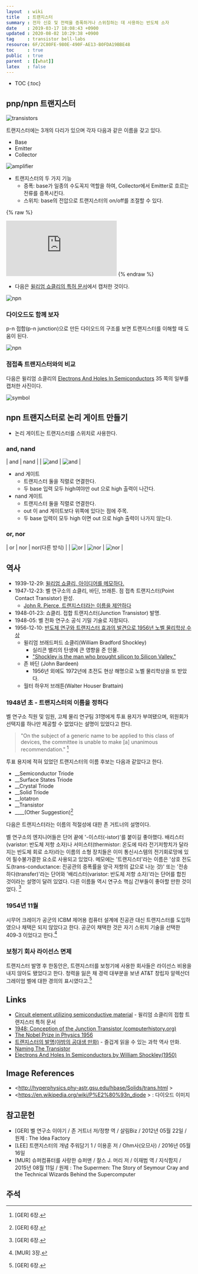```yaml
---
layout  : wiki
title   : 트랜지스터
summary : 전자 신호 및 전력을 증폭하거나 스위칭하는 데 사용하는 반도체 소자
date    : 2019-03-17 18:08:43 +0900
updated : 2020-08-02 10:29:38 +0900
tag     : transistor bell-labs
resource: 6F/2C80FE-980E-490F-AE13-B0FDA19BBE48
toc     : true
public  : true
parent  : [[what]]
latex   : false
---
```

* TOC
{:toc}

## pnp/npn 트랜지스터

![transistors](/resource/6F/2C80FE-980E-490F-AE13-B0FDA19BBE48/tran1.gif)

트랜지스터에는 3개의 다리가 있으며 각자 다음과 같은 이름을 갖고 있다.

- Base
- Emitter
- Collector

![amplifier](/resource/6F/2C80FE-980E-490F-AE13-B0FDA19BBE48/tran2.gif)

- 트랜지스터의 두 가지 기능
    - 증폭: base가 일종의 수도꼭지 역할을 하여, Collector에서 Emitter로 흐르는 전류를 증폭시킨다.
    - 스위치: base의 전압으로 트랜지스터의 on/off를 조절할 수 있다.

{% raw %}
<iframe src="https://www.youtube.com/embed/7ukDKVHnac4?start=0" frameborder="0" allow="accelerometer; autoplay; encrypted-media; gyroscope; picture-in-picture" allowfullscreen></iframe>
{% endraw %}

- 다음은 [윌리엄 쇼클리의 특허 문서](https://patents.google.com/patent/US2569347A/en )에서 캡처한 것이다.

![npn](/resource/6F/2C80FE-980E-490F-AE13-B0FDA19BBE48/patent-npn.png)

### 다이오드도 함께 보자

p-n 접합(p-n junction)으로 만든 다이오드의 구조를 보면 트랜지스터를 이해할 때 도움이 된다.

![npn](/resource/6F/2C80FE-980E-490F-AE13-B0FDA19BBE48/pn-diode.png)

### 점접촉 트랜지스터와의 비교

다음은 윌리엄 쇼클리의 [Electrons And Holes In Semiconductors](https://archive.org/details/ElectronsAndHolesInSemiconductors/page/n51 ) 35 쪽의 일부를 캡처한 사진이다.

![symbol](/resource/6F/2C80FE-980E-490F-AE13-B0FDA19BBE48/1950.png)

## npn 트랜지스터로 논리 게이트 만들기

- 논리 게이트는 트랜지스터를 스위치로 사용한다.

### and, nand

| and                                   | nand                                   |
| ![and](/resource/6F/2C80FE-980E-490F-AE13-B0FDA19BBE48/and4.gif) | ![and](/resource/6F/2C80FE-980E-490F-AE13-B0FDA19BBE48/nand4.gif) |

* and 게이트
    * 트랜지스터 둘을 직렬로 연결한다.
    * 두 base 입력 모두 high여야만 out 으로 high 출력이 나간다.
* nand 게이트
    * 트랜지스터 둘을 직렬로 연결한다.
    * out 이 and 게이트보다 위쪽에 있다는 점에 주목.
    * 두 base 입력이 모두 high 이면 out 으로 high 출력이 나가지 않는다.

### or, nor

| or                                  | nor                                   | nor(다른 방식)                        |
| ![or](/resource/6F/2C80FE-980E-490F-AE13-B0FDA19BBE48/or4.gif) | ![nor](/resource/6F/2C80FE-980E-490F-AE13-B0FDA19BBE48/nor5.gif) | ![nor](/resource/6F/2C80FE-980E-490F-AE13-B0FDA19BBE48/nor4.gif) |



## 역사

- 1939-12-29: [윌리엄 쇼클리, 아이디어를 메모하다.](https://www.computerhistory.org/tdih/december/29/ )
- 1947-12-23: 벨 연구소의 쇼클리, 바딘, 브래튼. 점 접촉 트랜지스터(Point Contact Transistor) 완성.
    - [John R. Pierce, 트랜지스터라는 이름을 제안하다](https://www.pbs.org/transistor/album1/pierce/naming.html )
- 1948-01-23: 쇼클리. 접합 트랜지스터(Junction Transistor) 발명.
- 1948-05: 벨 전화 연구소 공식 기밀 기술로 지정되다.
- 1956-12-10: [반도체 연구와 트랜지스터 효과의 발견으로 1956년 노벨 물리학상 수상](https://www.nobelprize.org/prizes/physics/1956/summary/)
    - 윌리엄 브래드퍼드 쇼클리(William Bradford Shockley)
        - 실리콘 밸리의 탄생에 큰 영향을 준 인물.
        - ["Shockley is the man who brought silicon to Silicon Valley."](https://web.archive.org/web/20050404102748/http://www.stanford.edu/dept/news/pr/02/shockley1023.html)
    - 존 바딘 (John Bardeen)
        - 1956년 외에도 1972년에 초전도 현상 해명으로 노벨 물리학상을 또 받았다.
    - 월터 하우저 브래튼(Walter Houser Brattain)

### 1948년 초 - 트랜지스터의 이름을 정하다

벨 연구소 직원 및 임원, 고체 물리 연구팀 31명에게 투표 용지가 부여됐으며, 위원회가 선택지를 하나만 제공할 수 없었다는 설명이 있었다고 한다.

> "On the subject of a generic name to be applied to this class of devices, the committee is unable to make [a] unanimous recommendation."
[^GER-6]

투표 용지에 적혀 있었던 트랜지스터의 이름 후보는 다음과 같았다고 한다.

>
- __Semiconductor Triode
- __Surface States Triode
- __Crystal Triode
- __Solid Triode
- __Iotatron
- __Transistor
- ____(Other Suggestion)[^GER-6]

다음은 트랜지스터라는 이름의 적절성에 대한 존 거트너의 설명이다.

>
벨 연구소의 엔지니어들은 단어 끝에 '-이스터(-istor)'를 붙이길 좋아했다.
배리스터(varistor: 반도체 저항 소자)나 서미스터(thermistor: 온도에 따라 전기저항치가 달라지는 반도체 회로 소자)라는 이름의 소형 장치들은
이미 통신시스템의 전기회로망에 있어 필수불가결한 요소로 사용되고 있었다.
메모에는 '트랜지스터'라는 이름은 '상호 전도도(trans-conductance: 진공관의 증폭률을 양극 저항의 값으로 나눈 것)' 또는 '전송하다(transfer)'라는 단어와
'배리스터(varistor: 반도체 저항 소자)'라는 단어를 합친 것이라는 설명이 달려 있었다.
다른 이름들 역시 연구소 핵심 간부들이 좋아할 만한 것이었다.
[^GER-6]

### 1954년 11월

시무어 크레이가 공군의 ICBM 제어용 컴퓨터 설계에 진공관 대신 트랜지스터를 도입하였으나 채택은 되지 않았다고 한다.
공군이 채택한 것은 자기 스위치 기술을 선택한 409-3 이었다고 한다.[^MUR-3]

### 보청기 회사 라이선스 면제

트랜지스터 발명 후 한동안은, 트랜지스터를 보청기에 사용한 회사들은 라이선스 비용을 내지 않아도 됐었다고 한다.
청력을 잃은 채 경력 대부분을 보낸 AT&T 창립자 알렉산더 그레이엄 벨에 대한 경의의 표시였다고.[^GER-6]

## Links

- [Circuit element utilizing semiconductive material](https://patents.google.com/patent/US2569347A/en ) - 윌리엄 쇼클리의 접합 트랜지스터 특허 문서
- [1948: Conception of the Junction Transistor (computerhistory.org)](https://www.computerhistory.org/siliconengine/conception-of-the-junction-transistor/ )
- [The Nobel Prize in Physics 1956](https://www.nobelprize.org/prizes/physics/1956/summary/ )
- [트랜지스터의 발명(야밤의 공대생 만화)](https://www.facebook.com/engineertoon/photos/pcb.484328328420694/484328051754055/?type=3&theater) - 즐겁게 읽을 수 있는 과학 역사 만화.
- [Naming The Transistor](https://www.pbs.org/transistor/album1/pierce/naming.html )
- [Electrons And Holes In Semiconductors by William Shockley(1950)](https://archive.org/details/ElectronsAndHolesInSemiconductors/page/n51 )

## Image References

- <http://hyperphysics.phy-astr.gsu.edu/hbase/Solids/trans.html >
- <https://en.wikipedia.org/wiki/P%E2%80%93n_diode > : 다이오드 이미지

## 참고문헌

- [GER] 벨 연구소 이야기 / 존 거트너 저/정향 역 / 살림Biz / 2012년 05월 22일 / 원제 : The Idea Factory
- [LEE] 트랜지스터의 개념 주워담기 1 / 이용훈 저 / Ohm사(오므사) / 2016년 05월 16일
- [MUR] 슈퍼컴퓨터를 사랑한 슈퍼맨 / 찰스 J. 머리 저 / 이재범 역 / 지식함지 / 2015년 08월 11일 / 원제 : The Supermen: The Story of Seymour Cray and the Technical Wizards Behind the Supercomputer

## 주석

[^MUR-3]: [MUR] 3장.
[^GER-6]: [GER] 6장.

